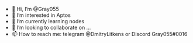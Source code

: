 - 👋 Hi, I’m @Gray055
- 👀 I’m interested in Aptos
- 🌱 I’m currently learning nodes
- 💞️ I’m looking to collaborate on ...
- 📫 How to reach me: telegram @DmitryLitkens or Discord Gray055#0016

<!---
Gray055/Gray055 is a ✨ special ✨ repository because its `README.md` (this file) appears on your GitHub profile.
You can click the Preview link to take a look at your changes.
--->
